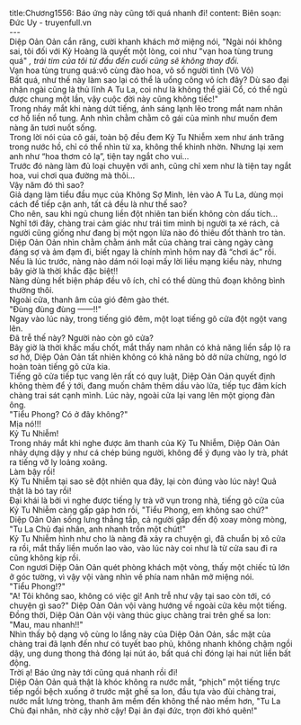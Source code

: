 title:Chương1556: Báo ứng này cũng tới quá nhanh đi!
content:
Biên soạn: Đức Uy - truyenfull.vn<br>---<br>Diệp Oản Oản cắn răng, cười khanh khách mở miệng nói, "Ngài nói không sai, tôi đối với Kỷ Hoàng là quyết một lòng, coi như "vạn hoa tùng trung quá" *, trái tim của tôi từ đầu đến cuối cũng sẽ không thay đổi.<br>* Vạn hoa tùng trung quá:vô cùng đào hoa, vô số người tình (Vô Vô)<br>Bất quá, như thế này làm sao lại có thể là uổng công vô ích đây? Dù sao đại nhân ngài cũng là thủ lĩnh A Tu La, coi như là không thể giải Cổ, có thể ngủ được chung một lần, vậy cuộc đời này cũng không tiếc!"<br>Trong nháy mắt khi nàng dứt tiếng, ánh sáng lạnh lẽo trong mắt nam nhân cơ hồ liền nổ tung. Anh nhìn chằm chằm cô gái của mình như muốn đem nàng ăn tươi nuốt sống.<br>Trong lời nói của cô gái, toàn bộ đều đem Kỷ Tu Nhiễm xem như ánh trăng trong nước hồ, chỉ có thể nhìn từ xa, không thể khinh nhờn. Nhưng lại xem anh như “hoa thơm cỏ lạ”, tiện tay ngắt cho vui…<br>Trước đó nàng làm đủ loại chuyện với anh, cũng chỉ xem như là tiện tay ngắt hoa, vui chơi qua đường mà thôi…<br>Vậy năm đó thì sao?<br>Giả dạng làm tiểu đầu mục của Không Sợ Minh, lẻn vào A Tu La, dùng mọi cách để tiếp cận anh, tất cả đều là như thế sao?<br>Cho nên, sau khi ngủ chung liền đột nhiên tan biến không còn dấu tích...<br>Nghĩ tới đây, chàng trai cảm giác như trái tim mình bị người ta xé rách, cả người cũng giống như đang bị một ngọn lửa nào đó thiêu đốt thành tro tàn.<br>Diệp Oản Oản nhìn chằm chằm ánh mắt của chàng trai càng ngày càng đáng sợ và ảm đạm đi, biết ngay là chính mình hôm nay đã “chơi ác” rồi. Nếu là lúc trước, nàng nào dám nói loại mấy lời liều mạng kiểu này, nhưng bây giờ là thời khắc đặc biệt!!<br>Nàng dùng hết biện pháp đều vô ích, chỉ có thể dùng thủ đoạn không bình thường thôi.<br>Ngoài cửa, thanh âm của gió đêm gào thét.<br>"Đùng đùng đùng ——!!"<br>Ngay vào lúc này, trong tiếng gió đêm, một loạt tiếng gõ cửa đột ngột vang lên.<br>Đã trễ thế này? Người nào còn gõ cửa?<br>Bây giờ là thời khắc mấu chốt, mắt thấy nam nhân có khả năng liền sắp lộ ra sơ hở, Diệp Oản Oản tất nhiên không có khả năng bỏ dở nửa chừng, ngó lơ hoàn toàn tiếng gõ cửa kia.<br>Tiếng gõ cửa tiếp tục vang lên rất có quy luật, Diệp Oản Oản quyết định không thèm để ý tới, đang muốn châm thêm dầu vào lửa, tiếp tục đâm kích chàng trai sát cạnh mình. Lúc này, ngoài cửa lại vang lên một giọng đàn ông.<br>"Tiểu Phong? Có ở đây không?"<br>Mịa nó!!!<br>Kỷ Tu Nhiễm!<br>Trong nháy mắt khi nghe được âm thanh của Kỷ Tu Nhiễm, Diệp Oản Oản nhảy dựng dậy y như cá chép búng người, không để ý đụng vào ly trà, phát ra tiếng vỡ ly loảng xoảng.<br>Làm bậy rồi!<br>Kỷ Tu Nhiễm tại sao sẽ đột nhiên qua đây, lại còn đúng vào lúc này! Quả thật là bó tay rồi!<br>Đại khái là bởi vì nghe được tiếng ly trà vỡ vụn trong nhà, tiếng gõ cửa của Kỷ Tu Nhiễm càng gấp gáp hơn rồi, "Tiểu Phong, em không sao chứ?"<br>Diệp Oản Oản sống lưng thẳng tắp, cả người gấp đến độ xoay mòng mòng, "Tu La Chủ đại nhân, anh nhanh trốn một chút!"<br>Kỷ Tu Nhiễm hình như cho là nàng đã xảy ra chuyện gì, đã chuẩn bị xô cửa ra rồi, mắt thấy liền muốn lao vào, vào lúc này coi như là từ cửa sau đi ra cũng không kịp rồi.<br>Con ngươi Diệp Oản Oản quét phòng khách một vòng, thấy một chiếc tủ lớn ở góc tường, vì vậy vội vàng nhìn về phía nam nhân mở miệng nói.<br>"Tiểu Phong!?"<br>"A! Tôi không sao, không có việc gì! Anh trễ như vậy tại sao còn tới, có chuyện gì sao?" Diệp Oản Oản vội vàng hướng về ngoài cửa kêu một tiếng.<br>Đồng thời, Diệp Oản Oản vội vàng thúc giục chàng trai trên ghế sa lon: "Mau, mau nhanh!!"<br>Nhìn thấy bộ dạng vô cùng lo lắng này của Diệp Oản Oản, sắc mặt của chàng trai đã lạnh đến như có tuyết bao phủ, không nhanh không chậm ngồi dậy, ung dung thong thả đóng lại nút áo, bất quá chỉ đóng lại hai nút liền bất động.<br>Trời ạ! Báo ứng này tới cũng quá nhanh rồi đi!<br>Diệp Oản Oản quả thật là khóc không ra nước mắt, “phịch” một tiếng trực tiếp ngồi bệch xuống ở trước mặt ghế sa lon, đầu tựa vào đùi chàng trai, nước mắt lưng tròng, thanh âm mềm đến không thể nào mềm hơn, "Tu La Chủ đại nhân, nhờ cậy nhờ cậy! Đại ân đại đức, trọn đời khó quên!"